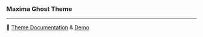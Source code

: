 ### Maxima Ghost Theme

* * *

📄 [Theme Documentation](https://aspirethemes.com/docs/maxima-ghost/) & [Demo](http://maxima.aspirethemes.com/)